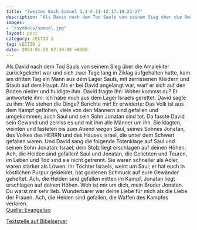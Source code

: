```yaml
---
title: "Zweites Buch Samuel 1,1-4.11-12.17.19.23-27"
description: "Als David nach dem Tod Sauls von seinem Sieg über die Amalekiter zurückgekehrt war und sich zwei Tage lang in Ziklag aufgehalten hatte, kam am dritten Tag ein Mann aus dem Lager Sauls, mit zerrissenen Kleidern und Staub auf dem Haupt. Als er bei David angelangt war, warf er sich ...."
images:
- "/symbols/samuel.jpg"
layout: post
category: LECTIO 1
tag: LECTIO 1
date: 2024-01-20 07:30:00 +0100
---
```

Als David nach dem Tod Sauls von seinem Sieg über die Amalekiter zurückgekehrt war und sich zwei Tage lang in Ziklag aufgehalten hatte,
kam am dritten Tag ein Mann aus dem Lager Sauls, mit zerrissenen Kleidern und Staub auf dem Haupt. Als er bei David angelangt war, warf er sich auf den Boden nieder und huldigte ihm.<!--more-->
David fragte ihn: Woher kommst du? Er antwortete ihm: Ich habe mich aus dem Lager Israels gerettet.
David sagte zu ihm: Wie stehen die Dinge? Berichte mir! Er erwiderte: Das Volk ist aus dem Kampf geflohen, viele von den Männern sind gefallen und umgekommen; auch Saul und sein Sohn Jonatan sind tot.
Da fasste David sein Gewand und zerriss es und mit ihm alle Männer um ihn.
Sie klagten, weinten und fasteten bis zum Abend wegen Saul, seines Sohnes Jonatan, des Volkes des HERRN und des Hauses Israel, die unter dem Schwert gefallen waren.
Und David sang die folgende Totenklage auf Saul und seinen Sohn Jonatan:
Israel, dein Stolz liegt erschlagen auf deinen Höhen. Ach, die Helden sind gefallen!
Saul und Jonatan, die Geliebten und Teuren, im Leben und Tod sind sie nicht getrennt. Sie waren schneller als Adler, waren stärker als Löwen.
Ihr Töchter Israels, weint um Saul; er hat euch in köstlichen Purpur gekleidet, hat goldenen Schmuck auf eure Gewänder geheftet.
Ach, die Helden sind gefallen mitten im Kampf. Jonatan liegt erschlagen auf deinen Höhen.
Weh ist mir um dich, mein Bruder Jonatan. Du warst mir sehr lieb. Wunderbarer war deine Liebe für mich als die Liebe der Frauen.
Ach, die Helden sind gefallen, die Waffen des Kampfes verloren.<br>
[Quelle: Evangelizo](https://evangeliumtagfuertag.org/DE/gospel)

[Textstelle auf Bibelserver](https://www.bibleserver.com/EU/2.Samuel1,1-4.11-12.17.19.23-27)
